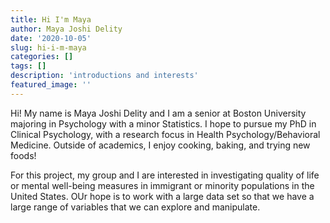 ```yaml
---
title: Hi I'm Maya
author: Maya Joshi Delity
date: '2020-10-05'
slug: hi-i-m-maya
categories: []
tags: []
description: 'introductions and interests'
featured_image: ''
---
```

Hi! My name is Maya Joshi Delity and I am a senior at Boston University majoring in Psychology with a minor Statistics. I hope to pursue my PhD in Clinical Psychology, with a research focus in Health Psychology/Behavioral Medicine. Outside of academics, I enjoy cooking, baking, and trying new foods! 

For this project, my group and I are interested in investigating quality of life or mental well-being measures in immigrant or minority populations in the United States. OUr hope is to work with a large data set so that we have a large range of variables that we can explore and manipulate. 